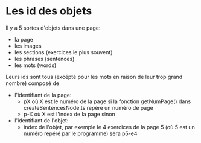 # Les id des objets

Il y a 5 sortes d'objets dans une page:
- la page
- les images
- les sections (exercices le plus souvent)
- les phrases (sentences)
- les mots (words)

Leurs ids sont tous (excépté pour les mots en raison de leur trop grand nombre) composé de
-  l'identifiant de la page:
    - pX où X est le numéro de la page si la fonction getNumPage() dans createSentencesNode.ts repére un numéro de page
    - p-X où X est l'index de la page sinon
- l'identifiant de l'objet:
    - index de l'objet, par exemple le 4 exercices de la page 5 (où 5 est un numéro repéré par le programme) sera p5-e4
